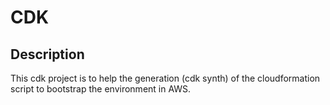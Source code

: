   # CDK 
  
  ## Description
  
  This cdk project is to help the generation (cdk synth) of the cloudformation script to bootstrap the environment in AWS.
